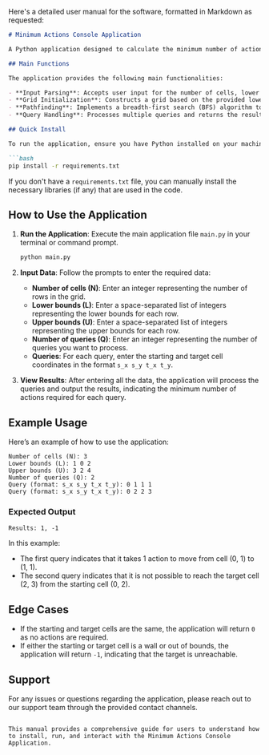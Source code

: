 Here's a detailed user manual for the software, formatted in Markdown as requested:

```markdown
# Minimum Actions Console Application

A Python application designed to calculate the minimum number of actions required to move between cells in a grid representation based on specified lower and upper bounds.

## Main Functions

The application provides the following main functionalities:

- **Input Parsing**: Accepts user input for the number of cells, lower and upper bounds, number of queries, and the queries themselves.
- **Grid Initialization**: Constructs a grid based on the provided lower and upper bounds, marking empty cells and wall cells.
- **Pathfinding**: Implements a breadth-first search (BFS) algorithm to determine the minimum number of actions required to move from a starting cell to a target cell.
- **Query Handling**: Processes multiple queries and returns the results indicating the minimum actions for each query.

## Quick Install

To run the application, ensure you have Python installed on your machine. You can install the required dependencies using pip:

```bash
pip install -r requirements.txt
```

If you don't have a `requirements.txt` file, you can manually install the necessary libraries (if any) that are used in the code.

## How to Use the Application

1. **Run the Application**: Execute the main application file `main.py` in your terminal or command prompt.

   ```bash
   python main.py
   ```

2. **Input Data**: Follow the prompts to enter the required data:
   - **Number of cells (N)**: Enter an integer representing the number of rows in the grid.
   - **Lower bounds (L)**: Enter a space-separated list of integers representing the lower bounds for each row.
   - **Upper bounds (U)**: Enter a space-separated list of integers representing the upper bounds for each row.
   - **Number of queries (Q)**: Enter an integer representing the number of queries you want to process.
   - **Queries**: For each query, enter the starting and target cell coordinates in the format `s_x s_y t_x t_y`.

3. **View Results**: After entering all the data, the application will process the queries and output the results, indicating the minimum number of actions required for each query.

## Example Usage

Here’s an example of how to use the application:

```plaintext
Number of cells (N): 3
Lower bounds (L): 1 0 2
Upper bounds (U): 3 2 4
Number of queries (Q): 2
Query (format: s_x s_y t_x t_y): 0 1 1 1
Query (format: s_x s_y t_x t_y): 0 2 2 3
```

### Expected Output

```plaintext
Results: 1, -1
```

In this example:
- The first query indicates that it takes 1 action to move from cell (0, 1) to (1, 1).
- The second query indicates that it is not possible to reach the target cell (2, 3) from the starting cell (0, 2).

## Edge Cases

- If the starting and target cells are the same, the application will return `0` as no actions are required.
- If either the starting or target cell is a wall or out of bounds, the application will return `-1`, indicating that the target is unreachable.

## Support

For any issues or questions regarding the application, please reach out to our support team through the provided contact channels.

```

This manual provides a comprehensive guide for users to understand how to install, run, and interact with the Minimum Actions Console Application.